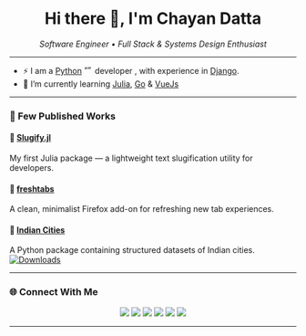 <h1 align="center">Hi there 👋, I'm Chayan Datta</h1>

<p align="center">
  <em> Software Engineer • Full Stack & Systems Design Enthusiast</em>
</p>

---
- ⚡ I am a [Python](https://www.python.org/) <img src="https://user-images.githubusercontent.com/32599474/235298777-995b15cb-d105-4779-8702-6537ee6a5d59.png" alt= “” width="15" height="15"> developer , with experience in [Django](https://www.djangoproject.com/). <br>
- 🌱 I’m currently learning [Julia](https://julialang.org/), [Go](https://go.dev/) & [VueJs](https://vuejs.org/)

---

### 🚀 Few Published Works

#### 🧩 [Slugify.jl](https://juliahub.com/ui/Packages/Slugify/ofVwp/1.0.0)
My first Julia package — a lightweight text slugification utility for developers.

#### 🦊 [freshtabs](https://addons.mozilla.org/en-US/firefox/addon/freshtabs/)
A clean, minimalist Firefox add-on for refreshing new tab experiences.

#### 🐍 [Indian Cities](https://pypi.org/project/indian-cities/)
A Python package containing structured datasets of Indian cities.  
[![Downloads](https://static.pepy.tech/badge/indian-cities)](https://pepy.tech/project/indian-cities)

---

### 🌐 Connect With Me

<p align="center">
  <a href="https://github.com/chayandatta"><img src="https://img.shields.io/badge/GitHub-181717?style=for-the-badge&logo=github&logoColor=white" /></a>
  <a href="https://www.linkedin.com/in/chayan-datta/"><img src="https://img.shields.io/badge/LinkedIn-0A66C2?style=for-the-badge&logo=linkedin&logoColor=white" /></a>
  <a href="mailto:chayandatta@gmail.com"><img src="https://img.shields.io/badge/Email-D14836?style=for-the-badge&logo=gmail&logoColor=white" /></a>
  <a href="https://huggingface.co/chayandatta"><img src="https://img.shields.io/badge/Hugging%20Face-FFD21E?style=for-the-badge&logo=huggingface&logoColor=black" /></a>
  <a href="https://www.kaggle.com/chayandatta"><img src="https://img.shields.io/badge/Kaggle-20BEFF?style=for-the-badge&logo=kaggle&logoColor=white" /></a>
  <a href="https://medium.com/@chayandatta"><img src="https://img.shields.io/badge/Medium-000000?style=for-the-badge&logo=medium&logoColor=white" /></a>
</p>

---
